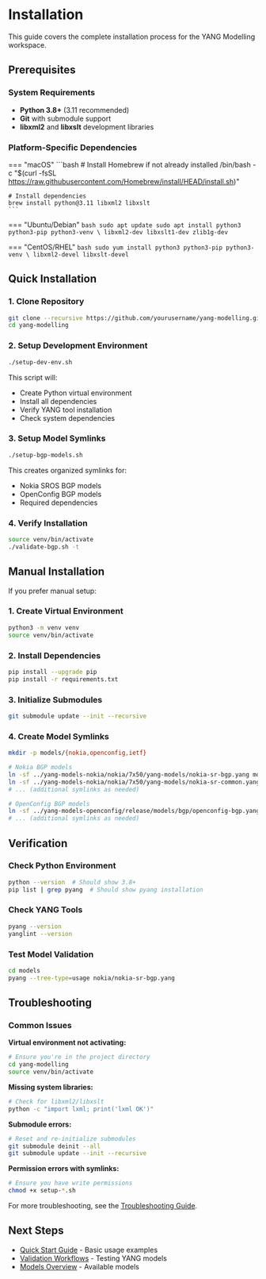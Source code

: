 # Installation

This guide covers the complete installation process for the YANG Modelling workspace.

## Prerequisites

### System Requirements
- **Python 3.8+** (3.11 recommended)
- **Git** with submodule support
- **libxml2** and **libxslt** development libraries

### Platform-Specific Dependencies

=== "macOS"
    ```bash
    # Install Homebrew if not already installed
    /bin/bash -c "$(curl -fsSL https://raw.githubusercontent.com/Homebrew/install/HEAD/install.sh)"
    
    # Install dependencies
    brew install python@3.11 libxml2 libxslt
    ```

=== "Ubuntu/Debian"
    ```bash
    sudo apt update
    sudo apt install python3 python3-pip python3-venv \
                     libxml2-dev libxslt1-dev zlib1g-dev
    ```

=== "CentOS/RHEL"
    ```bash
    sudo yum install python3 python3-pip python3-venv \
                     libxml2-devel libxslt-devel
    ```

## Quick Installation

### 1. Clone Repository
```bash
git clone --recursive https://github.com/yourusername/yang-modelling.git
cd yang-modelling
```

### 2. Setup Development Environment
```bash
./setup-dev-env.sh
```

This script will:
- Create Python virtual environment
- Install all dependencies
- Verify YANG tool installation
- Check system dependencies

### 3. Setup Model Symlinks
```bash
./setup-bgp-models.sh
```

This creates organized symlinks for:
- Nokia SROS BGP models
- OpenConfig BGP models
- Required dependencies

### 4. Verify Installation
```bash
source venv/bin/activate
./validate-bgp.sh -t
```

## Manual Installation

If you prefer manual setup:

### 1. Create Virtual Environment
```bash
python3 -m venv venv
source venv/bin/activate
```

### 2. Install Dependencies
```bash
pip install --upgrade pip
pip install -r requirements.txt
```

### 3. Initialize Submodules
```bash
git submodule update --init --recursive
```

### 4. Create Model Symlinks
```bash
mkdir -p models/{nokia,openconfig,ietf}

# Nokia BGP models
ln -sf ../yang-models-nokia/nokia/7x50/yang-models/nokia-sr-bgp.yang models/nokia/
ln -sf ../yang-models-nokia/nokia/7x50/yang-models/nokia-sr-common.yang models/nokia/
# ... (additional symlinks as needed)

# OpenConfig BGP models  
ln -sf ../yang-models-openconfig/release/models/bgp/openconfig-bgp.yang models/openconfig/
# ... (additional symlinks as needed)
```

## Verification

### Check Python Environment
```bash
python --version  # Should show 3.8+
pip list | grep pyang  # Should show pyang installation
```

### Check YANG Tools
```bash
pyang --version
yanglint --version
```

### Test Model Validation
```bash
cd models
pyang --tree-type=usage nokia/nokia-sr-bgp.yang
```

## Troubleshooting

### Common Issues

**Virtual environment not activating:**
```bash
# Ensure you're in the project directory
cd yang-modelling
source venv/bin/activate
```

**Missing system libraries:**
```bash
# Check for libxml2/libxslt
python -c "import lxml; print('lxml OK')"
```

**Submodule errors:**
```bash
# Reset and re-initialize submodules
git submodule deinit --all
git submodule update --init --recursive
```

**Permission errors with symlinks:**
```bash
# Ensure you have write permissions
chmod +x setup-*.sh
```

For more troubleshooting, see the [Troubleshooting Guide](troubleshooting.md).

## Next Steps

- [Quick Start Guide](quick-start.md) - Basic usage examples
- [Validation Workflows](../user-guide/validation.md) - Testing YANG models
- [Models Overview](../user-guide/models-overview.md) - Available models
